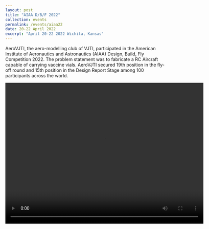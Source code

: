 ```yaml
---
layout: post
title: "AIAA D/B/F 2022"
collection: events
permalink: /events/aiaa22
date: 20-22 April 2022
excerpt: "April 20-22 2022 Wichita, Kansas"
---
```


AeroVJTI, the aero-modelling club of VJTI, participated in the American Institute of Aeronautics and Astronautics (AIAA) Design, Build, Fly Competition 2022. The problem statement was to fabricate a RC Aircraft capable of carrying vaccine vials. AeroVJTI secured 19th position in the fly-off round and 15th position in the Design Report Stage among 100 participants across the world.


<video src="/test3/images/aiaa/test_flight.mp4" width="620" height="440" controls="controls"></video>

